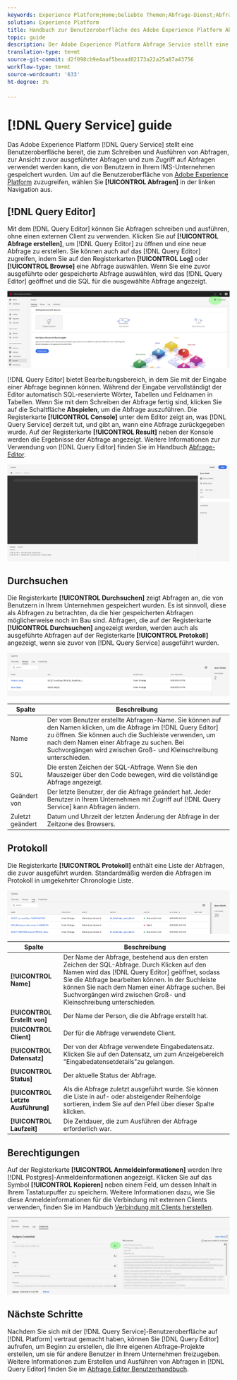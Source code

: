 ```yaml
---
keywords: Experience Platform;Home;beliebte Themen;Abfrage-Dienst;Abfrage-Dienst;Abfrage;Abfrage-Editor;Abfrage-Editor;Abfrage-Editor;
solution: Experience Platform
title: Handbuch zur Benutzeroberfläche des Adobe Experience Platform Abfrage Service
topic: guide
description: Der Adobe Experience Platform Abfrage Service stellt eine Benutzeroberfläche bereit, die zum Schreiben und Ausführen von Abfragen, zur Ansicht zuvor ausgeführter Abfragen und zum Zugriff auf Abfragen verwendet werden kann, die von Benutzern in Ihrem IMS-Unternehmen gespeichert wurden.
translation-type: tm+mt
source-git-commit: d2f098cb9e4aaf5beaad02173a22a25a87a43756
workflow-type: tm+mt
source-wordcount: '633'
ht-degree: 3%

---
```



# [!DNL Query Service] guide

Das Adobe Experience Platform [!DNL Query Service] stellt eine Benutzeroberfläche bereit, die zum Schreiben und Ausführen von Abfragen, zur Ansicht zuvor ausgeführter Abfragen und zum Zugriff auf Abfragen verwendet werden kann, die von Benutzern in Ihrem IMS-Unternehmen gespeichert wurden. Um auf die Benutzeroberfläche von [Adobe Experience Platform][platform-ui] zuzugreifen, wählen Sie **[!UICONTROL Abfragen]** in der linken Navigation aus.

## [!DNL Query Editor]

Mit dem [!DNL Query Editor] können Sie Abfragen schreiben und ausführen, ohne einen externen Client zu verwenden. Klicken Sie auf **[!UICONTROL Abfrage erstellen]**, um [!DNL Query Editor] zu öffnen und eine neue Abfrage zu erstellen. Sie können auch auf das [!DNL Query Editor] zugreifen, indem Sie auf den Registerkarten **[!UICONTROL Log]** oder **[!UICONTROL Browse]** eine Abfrage auswählen. Wenn Sie eine zuvor ausgeführte oder gespeicherte Abfrage auswählen, wird das [!DNL Query Editor] geöffnet und die SQL für die ausgewählte Abfrage angezeigt.

![Bild](../images/queries/ui-overview/overview.png)

[!DNL Query Editor] bietet Bearbeitungsbereich, in dem Sie mit der Eingabe einer Abfrage beginnen können. Während der Eingabe vervollständigt der Editor automatisch SQL-reservierte Wörter, Tabellen und Feldnamen in Tabellen. Wenn Sie mit dem Schreiben der Abfrage fertig sind, klicken Sie auf die Schaltfläche **Abspielen**, um die Abfrage auszuführen. Die Registerkarte **[!UICONTROL Console]** unter dem Editor zeigt an, was [!DNL Query Service] derzeit tut, und gibt an, wann eine Abfrage zurückgegeben wurde. Auf der Registerkarte **[!UICONTROL Result]** neben der Konsole werden die Ergebnisse der Abfrage angezeigt. Weitere Informationen zur Verwendung von [!DNL Query Editor] finden Sie im Handbuch [Abfrage-Editor][query-editor].

![Bild](../images/queries/ui-overview/query-editor.png)

## Durchsuchen

Die Registerkarte **[!UICONTROL Durchsuchen]** zeigt Abfragen an, die von Benutzern in Ihrem Unternehmen gespeichert wurden. Es ist sinnvoll, diese als Abfragen zu betrachten, da die hier gespeicherten Abfragen möglicherweise noch im Bau sind. Abfragen, die auf der Registerkarte **[!UICONTROL Durchsuchen]** angezeigt werden, werden auch als ausgeführte Abfragen auf der Registerkarte **[!UICONTROL Protokoll]** angezeigt, wenn sie zuvor von [!DNL Query Service] ausgeführt wurden.

![Bild](../images/queries/ui-overview/browse.png)

| Spalte | Beschreibung |
| --- | --- |
| Name | Der vom Benutzer erstellte Abfragen-Name. Sie können auf den Namen klicken, um die Abfrage im [!DNL Query Editor] zu öffnen. Sie können auch die Suchleiste verwenden, um nach dem Namen einer Abfrage zu suchen. Bei Suchvorgängen wird zwischen Groß- und Kleinschreibung unterschieden. |
| SQL | Die ersten Zeichen der SQL-Abfrage. Wenn Sie den Mauszeiger über den Code bewegen, wird die vollständige Abfrage angezeigt. |
| Geändert von | Der letzte Benutzer, der die Abfrage geändert hat. Jeder Benutzer in Ihrem Unternehmen mit Zugriff auf [!DNL Query Service] kann Abfragen ändern. |
| Zuletzt geändert | Datum und Uhrzeit der letzten Änderung der Abfrage in der Zeitzone des Browsers. |

## Protokoll

Die Registerkarte **[!UICONTROL Protokoll]** enthält eine Liste der Abfragen, die zuvor ausgeführt wurden. Standardmäßig werden die Abfragen im Protokoll in umgekehrter Chronologie Liste.

![Bild](../images/queries/ui-overview/log.png)

| Spalte | Beschreibung |
| --- | --- |
| **[!UICONTROL Name]** | Der Name der Abfrage, bestehend aus den ersten Zeichen der SQL-Abfrage. Durch Klicken auf den Namen wird das [!DNL Query Editor] geöffnet, sodass Sie die Abfrage bearbeiten können. In der Suchleiste können Sie nach dem Namen einer Abfrage suchen. Bei Suchvorgängen wird zwischen Groß- und Kleinschreibung unterschieden. |
| **[!UICONTROL Erstellt von]** | Der Name der Person, die die Abfrage erstellt hat. |
| **[!UICONTROL Client]** | Der für die Abfrage verwendete Client. |
| **[!UICONTROL Datensatz]** | Der von der Abfrage verwendete Eingabedatensatz. Klicken Sie auf den Datensatz, um zum Anzeigebereich &quot;Eingabedatensetdetails&quot;zu gelangen. |
| **[!UICONTROL Status]** | Der aktuelle Status der Abfrage. |
| **[!UICONTROL Letzte Ausführung]** | Als die Abfrage zuletzt ausgeführt wurde. Sie können die Liste in auf- oder absteigender Reihenfolge sortieren, indem Sie auf den Pfeil über dieser Spalte klicken. |
| **[!UICONTROL Laufzeit]** | Die Zeitdauer, die zum Ausführen der Abfrage erforderlich war. |

## Berechtigungen

Auf der Registerkarte **[!UICONTROL Anmeldeinformationen]** werden Ihre [!DNL Postgres]-Anmeldeinformationen angezeigt. Klicken Sie auf das Symbol **[!UICONTROL Kopieren]** neben einem Feld, um dessen Inhalt in Ihrem Tastaturpuffer zu speichern. Weitere Informationen dazu, wie Sie diese Anmeldeinformationen für die Verbindung mit externen Clients verwenden, finden Sie im Handbuch [Verbindung mit Clients herstellen][connect-clients].

![Bild](../images/queries/ui-overview/credentials.png)

## Nächste Schritte

Nachdem Sie sich mit der [!DNL Query Service]-Benutzeroberfläche auf [!DNL Platform] vertraut gemacht haben, können Sie [!DNL Query Editor] aufrufen, um Beginn zu erstellen, die Ihre eigenen Abfrage-Projekte erstellen, um sie für andere Benutzer in Ihrem Unternehmen freizugeben. Weitere Informationen zum Erstellen und Ausführen von Abfragen in [!DNL Query Editor] finden Sie im [Abfrage Editor Benutzerhandbuch][query-editor].

[platform-ui]: https://platform.adobe.com
[query-editor]: user-guide.md
[connect-clients]: ../clients/overview.md

